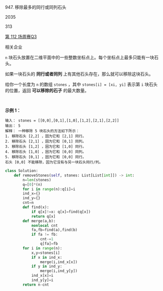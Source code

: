 947. 移除最多的同行或同列石头

2035

313

[第 112 场周赛](https://leetcode.cn/contest/weekly-contest-112)[Q3](https://leetcode.cn/contest/weekly-contest-112/problems/most-stones-removed-with-same-row-or-column)

相关企业

`n` 块石头放置在二维平面中的一些整数坐标点上。每个坐标点上最多只能有一块石头。

如果一块石头的 **同行或者同列** 上有其他石头存在，那么就可以移除这块石头。

给你一个长度为 `n` 的数组 `stones` ，其中 `stones[i] = [xi, yi]` 表示第 `i` 块石头的位置，返回 **可以移除的石子** 的最大数量。

 

**示例 1：**

```
输入： stones = [[0,0],[0,1],[1,0],[1,2],[2,1],[2,2]]
输出： 5
解释： 一种移除 5 块石头的方法如下所示：
1. 移除石头 [2,2] ，因为它和 [2,1] 同行。
2. 移除石头 [2,1] ，因为它和 [0,1] 同列。
3. 移除石头 [1,2] ，因为它和 [1,0] 同行。
4. 移除石头 [1,0] ，因为它和 [0,0] 同列。
5. 移除石头 [0,1] ，因为它和 [0,0] 同行。
石头 [0,0] 不能移除，因为它没有与另一块石头同行/列。
```
```py
class Solution:
    def removeStones(self, stones: List[List[int]]) -> int:
        n=len(stones)
        q=[0]*(n)
        for i in range(n):q[i]=i
        ind_x={}
        ind_y={}
        cnt=n
        def find(x):
            if q[x]!=x: q[x]=find(q[x])
            return q[x]
        def merge(a,b):
            nonlocal cnt
            fa,fb=find(a),find(b)
            if fa != fb: 
                cnt-=1
                q[fa]=fb
        for i in range(n):
            x,y=stones[i]
            if x in ind_x:
                merge(i,ind_x[x])
            if y in ind_y:
                merge(i,ind_y[y])
            ind_x[x]=i
            ind_y[y]=i
        return n-cnt
            

